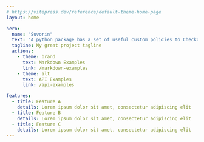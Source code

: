```yaml
---
# https://vitepress.dev/reference/default-theme-home-page
layout: home

hero:
  name: "Suvorin"
  text: "A python package has a set of useful custom policies to Checkov."
  tagline: My great project tagline
  actions:
    - theme: brand
      text: Markdown Examples
      link: /markdown-examples
    - theme: alt
      text: API Examples
      link: /api-examples

features:
  - title: Feature A
    details: Lorem ipsum dolor sit amet, consectetur adipiscing elit
  - title: Feature B
    details: Lorem ipsum dolor sit amet, consectetur adipiscing elit
  - title: Feature C
    details: Lorem ipsum dolor sit amet, consectetur adipiscing elit
---
```

